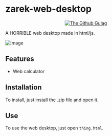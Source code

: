 # zarek-web-desktop
<p align="center">
  <a href="https://discord.gg/zU5FfHuXAC"><img title="The Github Gulag" src="https://img.shields.io/badge/Discord-grey?style=for-the-badge&logo=discord"></a>
</p>

A HORRIBLE web desktop made  in html/js.

![image](https://github.com/water-logger/zarek-web-desktop/assets/101909986/b36c5220-639a-4e58-95ae-b9a1bf38f38e)


## Features
* Web calculator

## Installation
To install, just install the .zip file and open it.

## Use
To use the web desktop, just open `thing.html`.
